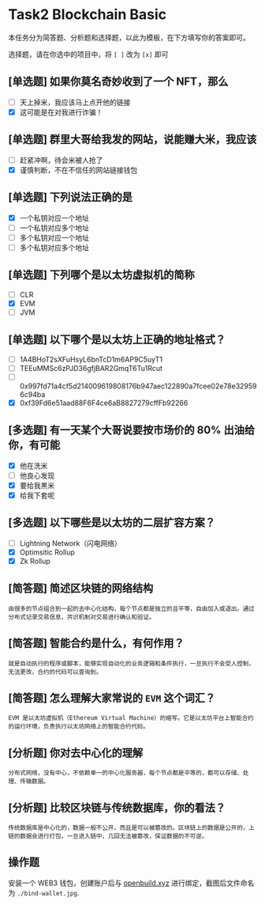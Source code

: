 # Task2 Blockchain Basic

本任务分为简答题、分析题和选择题，以此为模板，在下方填写你的答案即可。

选择题，请在你选中的项目中，将 `[ ]` 改为 `[x]` 即可

## [单选题] 如果你莫名奇妙收到了一个 NFT，那么

- [ ] 天上掉米，我应该马上点开他的链接
- [x] 这可能是在对我进行诈骗！

## [单选题] 群里大哥给我发的网站，说能赚大米，我应该

- [ ] 赶紧冲啊，待会米被人抢了
- [x] 谨慎判断，不在不信任的网站链接钱包

## [单选题] 下列说法正确的是

- [x] 一个私钥对应一个地址
- [ ] 一个私钥对应多个地址
- [ ] 多个私钥对应一个地址
- [ ] 多个私钥对应多个地址

## [单选题] 下列哪个是以太坊虚拟机的简称

- [ ] CLR
- [x] EVM
- [ ] JVM

## [单选题] 以下哪个是以太坊上正确的地址格式？

- [ ] 1A4BHoT2sXFuHsyL6bnTcD1m6AP9C5uyT1
- [ ] TEEuMMSc6zPJD36gfjBAR2GmqT6Tu1Rcut
- [ ] 0x997fd71a4cf5d214009619808176b947aec122890a7fcee02e78e329596c94ba
- [x] 0xf39Fd6e51aad88F6F4ce6aB8827279cffFb92266

## [多选题] 有一天某个大哥说要按市场价的 80% 出油给你，有可能

- [x] 他在洗米
- [ ] 他良心发现
- [x] 要给我黒米
- [x] 给我下套呢

## [多选题] 以下哪些是以太坊的二层扩容方案？

- [ ] Lightning Network（闪电网络）
- [x] Optimsitic Rollup
- [x] Zk Rollup

## [简答题] 简述区块链的网络结构

```
由很多的节点组合到一起的去中心化结构，每个节点都是独立的且平等，自由加入或退出。通过分布式记录交易信息，共识机制对交易进行确认和验证。
```

## [简答题] 智能合约是什么，有何作用？

```
就是自动执行的程序或脚本，能够实现自动化的业务逻辑和条件执行，一旦执行不会受人控制，无法更改，合约的代码可以查询到。
```

## [简答题] 怎么理解大家常说的 `EVM` 这个词汇？

```
EVM 是以太坊虚拟机（Ethereum Virtual Machine）的缩写。它是以太坊平台上智能合约的运行环境，负责执行以太坊网络上的智能合约代码。
```

## [分析题] 你对去中心化的理解

```
分布式网络，没有中心，不依赖单一的中心化服务器，每个节点都是平等的，都可以存储、处理、传输数据。
```

## [分析题] 比较区块链与传统数据库，你的看法？

```
传统数据库是中心化的，数据一般不公开，而且是可以被篡改的。区块链上的数据是公开的，上链的数据会进行打包，一旦进入链中，几回无法被篡改，保证数据的不可逆。
```

## 操作题

安装一个 WEB3 钱包，创建账户后与 [openbuild.xyz](https://openbuild.xyz/profile) 进行绑定，截图后文件命名为 `./bind-wallet.jpg`.
